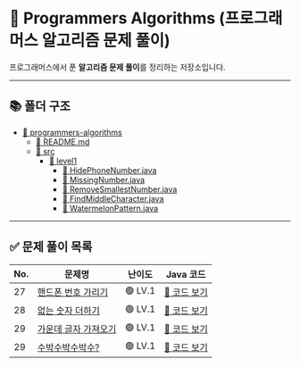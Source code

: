 # 📌 Programmers Algorithms (프로그래머스 알고리즘 문제 풀이)

프로그래머스에서 푼 **알고리즘 문제 풀이**를 정리하는 저장소입니다.

---

## 📚 폴더 구조
- [📂 programmers-algorithms](./)
    - [📄 README.md](./README.md)
    - [📂 src](./src/)
        - [📂 level1](./src/level1/)
            - [📄 HidePhoneNumber.java](./src/level1/HidePhoneNumber.java)
            - [📄 MissingNumber.java](./src/level1/MissingNumber.java)
            - [📄 RemoveSmallestNumber.java](./src/level1/RemoveSmallestNumber.java)
            - [📄 FindMiddleCharacter.java](./src/level1/FindMiddleCharacter.java)
            - [📄 WatermelonPattern.java](./src/level1/WatermelonPattern.java)
---

## ✅ 문제 풀이 목록

| No. | 문제명                                                                            | 난이도 | Java 코드                                         |
|-----|--------------------------------------------------------------------------------|--------|-------------------------------------------------|
| 27  | [핸드폰 번호 가리기](https://school.programmers.co.kr/learn/courses/30/lessons/12948)  | 🟢 LV.1 | [🔗 코드 보기](src/level1/HidePhoneNumber.java)     |
| 28  | [없는 숫자 더하기](https://school.programmers.co.kr/learn/courses/30/lessons/86051)   | 🟢 LV.1 | [🔗 코드 보기](src/level1/MissingNumber.java)       |
| 29  | [가운데 글자 가져오기](https://school.programmers.co.kr/learn/courses/30/lessons/12903) | 🟢 LV.1 | [🔗 코드 보기](src/level1/RemoveSmallestNumber.java) |
| 29  | [수박수박수박수?](https://school.programmers.co.kr/learn/courses/30/lessons/12922)    | 🟢 LV.1 | [🔗 코드 보기](src/level1/WatermelonPattern.java) |

